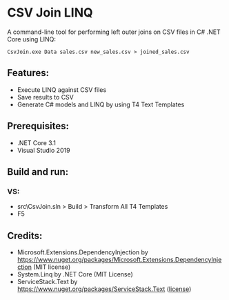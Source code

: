 # CSV Join LINQ
A command-line tool for performing left outer joins on CSV files in C# .NET Core using LINQ:
```
CsvJoin.exe Data sales.csv new_sales.csv > joined_sales.csv
```

## Features:
- Execute LINQ against CSV files
- Save results to CSV
- Generate C# models and LINQ by using T4 Text Templates

## Prerequisites:
- .NET Core 3.1
- Visual Studio 2019

## Build and run:
### VS:
- src\CsvJoin.sln > Build > Transform All T4 Templates
- F5

## Credits:
- Microsoft.Extensions.DependencyInjection by https://www.nuget.org/packages/Microsoft.Extensions.DependencyInjection (MIT license)
- System.Linq by .NET Core (MIT License)
- ServiceStack.Text by https://www.nuget.org/packages/ServiceStack.Text ([license](https://github.com/ServiceStack/ServiceStack.Text/blob/master/license.txt))

